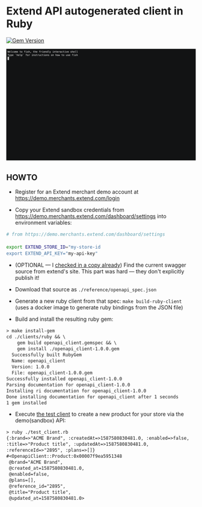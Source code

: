 # Extend API autogenerated client in Ruby
[![Gem Version](https://badge.fury.io/rb/helloextend_api_client.svg)](https://badge.fury.io/rb/helloextend_api_client)

![ruby client demo screencast](./img/extend-ruby-api-demo.gif)

## HOWTO

* Register for an Extend merchant demo account at https://demo.merchants.extend.com/login

* Copy your Extend sandbox credentials from https://demo.merchants.extend.com/dashboard/settings into environment variables:
```bash
# from https://demo.merchants.extend.com/dashboard/settings

export EXTEND_STORE_ID="my-store-id
export EXTEND_API_KEY="my-api-key"
```

* (OPTIONAL — I [checked in a copy already](./reference/openapi_spec.json)) Find the current swagger source from extend's site. This part was hard — they don't explicitly publish it!

* Download that source as `./reference/openapi_spec.json`

* Generate a new ruby client from that spec: `make build-ruby-client` (uses a docker image to generate ruby bindings from the JSON file)

* Build and install the resulting ruby gem:
```console
> make install-gem
cd ./clients/ruby && \
	gem build openapi_client.gemspec && \
	gem install ./openapi_client-1.0.0.gem
  Successfully built RubyGem
  Name: openapi_client
  Version: 1.0.0
  File: openapi_client-1.0.0.gem
Successfully installed openapi_client-1.0.0
Parsing documentation for openapi_client-1.0.0
Installing ri documentation for openapi_client-1.0.0
Done installing documentation for openapi_client after 1 seconds
1 gem installed
```

* Execute [the test client](./test_client.rb) to create a new product for your store via the demo(sandbox) API:

```console
> ruby ./test_client.rb
{:brand=>"ACME Brand", :createdAt=>1587580830481.0, :enabled=>false, :title=>"Product title", :updatedAt=>1587580830481.0, :referenceId=>"2895", :plans=>[]}
#<OpenapiClient::Product:0x00007f9ea5951348
 @brand="ACME Brand",
 @created_at=1587580830481.0,
 @enabled=false,
 @plans=[],
 @reference_id="2895",
 @title="Product title",
 @updated_at=1587580830481.0>
```
